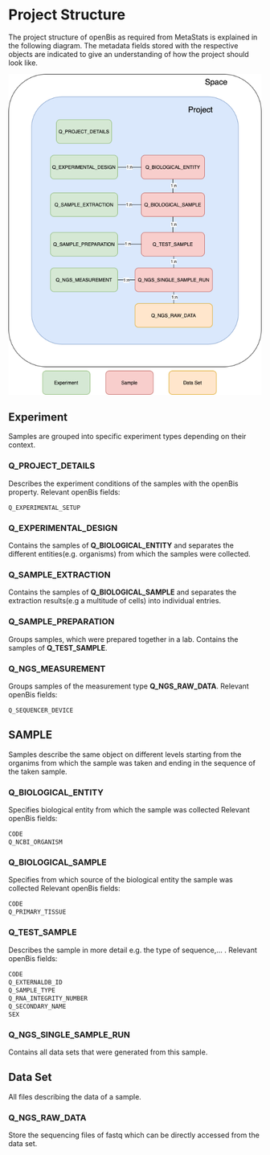 # Project Structure

The project structure of openBis as required from MetaStats is explained in the following diagram. The metadata fields stored
with the respective objects are indicated to give an understanding of how the project should look like.

![architecture](projectStructure.png)

## Experiment
Samples are grouped into specific experiment types depending on their context.  

### Q_PROJECT_DETAILS
Describes the experiment conditions of the samples with the openBis property.
Relevant openBis fields:
```
Q_EXPERIMENTAL_SETUP
```

### Q_EXPERIMENTAL_DESIGN
Contains the samples of **Q_BIOLOGICAL_ENTITY** and separates the different entities(e.g. organisms) from which the samples were collected.

### Q_SAMPLE_EXTRACTION
Contains the samples of **Q_BIOLOGICAL_SAMPLE** and separates the extraction results(e.g a multitude of cells) into individual entries.

### Q_SAMPLE_PREPARATION
Groups samples, which were prepared together in a lab. Contains the samples of **Q_TEST_SAMPLE**.

### Q_NGS_MEASUREMENT
Groups samples of the measurement type **Q_NGS_RAW_DATA**.
Relevant openBis fields:
```
Q_SEQUENCER_DEVICE
```

## SAMPLE
Samples describe the same object on different levels starting from the organims from which the sample was taken and ending 
in the sequence of the taken sample.

### Q_BIOLOGICAL_ENTITY
Specifies biological entity from which the sample was collected
Relevant openBis fields:
```
CODE
Q_NCBI_ORGANISM
```

### Q_BIOLOGICAL_SAMPLE
Specifies from which source of the biological entity the sample was collected
Relevant openBis fields:
```
CODE
Q_PRIMARY_TISSUE
```

### Q_TEST_SAMPLE
Describes the sample in more detail e.g. the type of sequence,... .
Relevant openBis fields:
```
CODE
Q_EXTERNALDB_ID
Q_SAMPLE_TYPE
Q_RNA_INTEGRITY_NUMBER
Q_SECONDARY_NAME
SEX
```

### Q_NGS_SINGLE_SAMPLE_RUN
Contains all data sets that were generated from this sample. 

## Data Set
All files describing the data of a sample.

### Q_NGS_RAW_DATA
Store the sequencing files of fastq which can be directly accessed from the data set.

